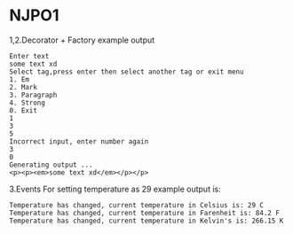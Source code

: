 # NJPO1

1,2.Decorator + Factory example output

```
Enter text
some text xd
Select tag,press enter then select another tag or exit menu
1. Em
2. Mark
3. Paragraph
4. Strong
0. Exit
1
3
5
Incorrect input, enter number again
3
0
Generating output ...
<p><p><em>some text xd</em></p></p>
```

3.Events
For setting temperature as 29 example output is:

```
Temperature has changed, current temperature in Celsius is: 29 C
Temperature has changed, current temperature in Farenheit is: 84.2 F
Temperature has changed, current temperature in Kelvin's is: 266.15 K
```
